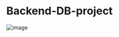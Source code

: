 # Backend-DB-project
![image](https://user-images.githubusercontent.com/74464525/217662386-a9a95c9d-90cb-45e0-971e-8116f86b39ef.png)
